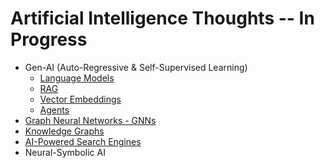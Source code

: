 # Artificial Intelligence Thoughts -- In Progress
- Gen-AI (Auto-Regressive & Self-Supervised Learning)
  - [Language Models](/LLMs/README.md)
  - [RAG](/RAG/README.md)
  - [Vector Embeddings](/Vector/README.md)
  - [Agents](/Agents/README.md)
- [Graph Neural Networks - GNNs](/GNNs/README.md)
- [Knowledge Graphs](/KG.md)
- [AI-Powered Search Engines](/search/README.md)
- Neural-Symbolic AI
